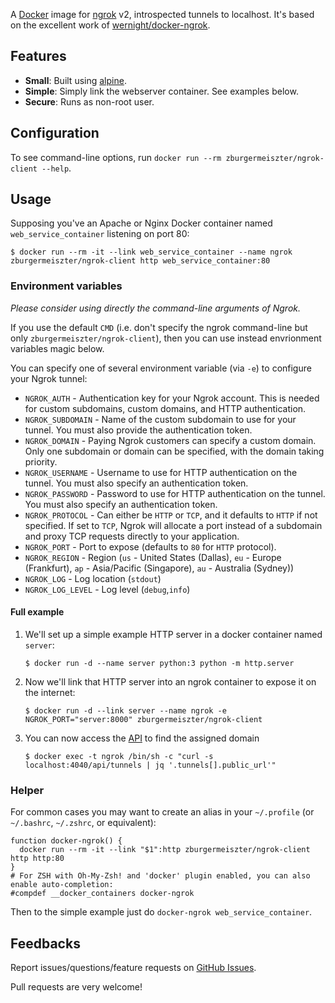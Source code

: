 A [Docker][docker] image for [ngrok][ngrok] v2, introspected tunnels to localhost.
It's based on the excellent work of [wernight/docker-ngrok][wernight/docker-ngrok].


## Features

  * **Small**: Built using [alpine][alpine].
  * **Simple**: Simply link the webserver container. See examples below.
  * **Secure**: Runs as non-root user.


## Configuration

To see command-line options, run `docker run --rm zburgermeiszter/ngrok-client --help`.


## Usage

Supposing you've an Apache or Nginx Docker container named `web_service_container` listening on port 80:

    $ docker run --rm -it --link web_service_container --name ngrok zburgermeiszter/ngrok-client http web_service_container:80

### Environment variables

*Please consider using directly the command-line arguments of Ngrok.*

If you use the default `CMD` (i.e. don't specify the ngrok command-line but only `zburgermeiszter/ngrok-client`),
then you can use instead envrionment variables magic below.

You can specify one of several environment variable (via `-e`) to configure your Ngrok tunnel:

  * `NGROK_AUTH` - Authentication key for your Ngrok account. This is needed for custom subdomains, custom domains, and HTTP authentication.
  * `NGROK_SUBDOMAIN` - Name of the custom subdomain to use for your tunnel. You must also provide the authentication token.
  * `NGROK_DOMAIN` - Paying Ngrok customers can specify a custom domain. Only one subdomain or domain can be specified, with the domain taking priority.
  * `NGROK_USERNAME` - Username to use for HTTP authentication on the tunnel. You must also specify an authentication token.
  * `NGROK_PASSWORD` - Password to use for HTTP authentication on the tunnel. You must also specify an authentication token.
  * `NGROK_PROTOCOL` - Can either be `HTTP` or `TCP`, and it defaults to `HTTP` if not specified. If set to `TCP`, Ngrok will allocate a port instead of a subdomain and proxy TCP requests directly to your application.
  * `NGROK_PORT` - Port to expose (defaults to `80` for `HTTP` protocol).
  * `NGROK_REGION` - Region (`us` - United States (Dallas), `eu` - Europe (Frankfurt), `ap` - Asia/Pacific (Singapore), `au` - Australia (Sydney))                             
  * `NGROK_LOG` - Log location (`stdout`)                             
  * `NGROK_LOG_LEVEL` - Log level (`debug`,`info`)

#### Full example

 1. We'll set up a simple example HTTP server in a docker container named `server`:
        
        $ docker run -d --name server python:3 python -m http.server

 2. Now we'll link that HTTP server into an ngrok container to expose it on the internet:

        $ docker run -d --link server --name ngrok -e NGROK_PORT="server:8000" zburgermeiszter/ngrok-client

 3. You can now access the [API][ngrok-api] to find the assigned domain
    
        $ docker exec -t ngrok /bin/sh -c "curl -s localhost:4040/api/tunnels | jq '.tunnels[].public_url'"
    
### Helper

For common cases you may want to create an alias in your `~/.profile` (or `~/.bashrc`, `~/.zshrc`, or equivalent):

    function docker-ngrok() {
      docker run --rm -it --link "$1":http zburgermeiszter/ngrok-client http http:80
    }
    # For ZSH with Oh-My-Zsh! and 'docker' plugin enabled, you can also enable auto-completion:
    #compdef __docker_containers docker-ngrok

Then to the simple example just do `docker-ngrok web_service_container`.



## Feedbacks

Report issues/questions/feature requests on [GitHub Issues][issues].

Pull requests are very welcome!

[issues]:           https://github.com/zburgermeiszter/dockerfiles/issues
[docker]:           https://www.docker.io/
[alpine]:           https://hub.docker.com/_/alpine/
[ngrok]:            https://ngrok.com/
[ngrok-api]:        https://ngrok.com/docs#client-api
[wernight/docker-ngrok]: https://hub.docker.com/r/wernight/ngrok/
